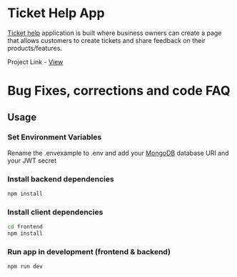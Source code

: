 # Ticket Help App

[Ticket help](tickethelp.heroku.com) application is built where business owners can create a page that allows customers to create tickets and share feedback on their products/features.

Project Link - [View](https://ticket-help-niteshprimedev.vercel.app/)

# Bug Fixes, corrections and code FAQ

## Usage

### Set Environment Variables

Rename the .envexample to .env and add your [MongoDB](https://www.mongodb.com/) database URI and your JWT secret

### Install backend dependencies

```bash
npm install
```

### Install client dependencies

```bash
cd frontend
npm install
```

### Run app in development (frontend & backend)

```bash
npm run dev
```
